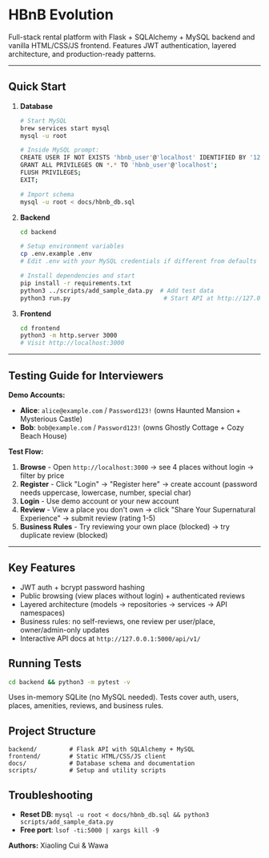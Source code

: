 # HBnB Evolution

Full-stack rental platform with Flask + SQLAlchemy + MySQL backend and vanilla HTML/CSS/JS frontend. Features JWT authentication, layered architecture, and production-ready patterns.

---

## Quick Start

1. **Database**
   ```bash
   # Start MySQL
   brew services start mysql
   mysql -u root

   # Inside MySQL prompt:
   CREATE USER IF NOT EXISTS 'hbnb_user'@'localhost' IDENTIFIED BY '1234';
   GRANT ALL PRIVILEGES ON *.* TO 'hbnb_user'@'localhost';
   FLUSH PRIVILEGES;
   EXIT;

   # Import schema
   mysql -u root < docs/hbnb_db.sql
   ```

2. **Backend**
   ```bash
   cd backend

   # Setup environment variables
   cp .env.example .env
   # Edit .env with your MySQL credentials if different from defaults

   # Install dependencies and start
   pip install -r requirements.txt
   python3 ../scripts/add_sample_data.py  # Add test data
   python3 run.py                          # Start API at http://127.0.0.1:5000
   ```

3. **Frontend**
   ```bash
   cd frontend
   python3 -m http.server 3000
   # Visit http://localhost:3000
   ```

---

## Testing Guide for Interviewers

**Demo Accounts:**
- **Alice**: `alice@example.com` / `Password123!` (owns Haunted Mansion + Mysterious Castle)
- **Bob**: `bob@example.com` / `Password123!` (owns Ghostly Cottage + Cozy Beach House)

**Test Flow:**
1. **Browse** - Open `http://localhost:3000` → see 4 places without login → filter by price
2. **Register** - Click "Login" → "Register here" → create account (password needs uppercase, lowercase, number, special char)
3. **Login** - Use demo account or your new account
4. **Review** - View a place you don't own → click "Share Your Supernatural Experience" → submit review (rating 1-5)
5. **Business Rules** - Try reviewing your own place (blocked) → try duplicate review (blocked)

---

## Key Features
- JWT auth + bcrypt password hashing
- Public browsing (view places without login) + authenticated reviews
- Layered architecture (models → repositories → services → API namespaces)
- Business rules: no self-reviews, one review per user/place, owner/admin-only updates
- Interactive API docs at `http://127.0.0.1:5000/api/v1/`

## Running Tests
```bash
cd backend && python3 -m pytest -v
```
Uses in-memory SQLite (no MySQL needed). Tests cover auth, users, places, amenities, reviews, and business rules.

## Project Structure

```
backend/         # Flask API with SQLAlchemy + MySQL
frontend/        # Static HTML/CSS/JS client
docs/            # Database schema and documentation
scripts/         # Setup and utility scripts
```

## Troubleshooting
- **Reset DB**: `mysql -u root < docs/hbnb_db.sql && python3 scripts/add_sample_data.py`
- **Free port**: `lsof -ti:5000 | xargs kill -9`

**Authors:** Xiaoling Cui & Wawa
